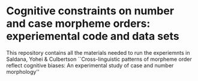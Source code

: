 # Cognitive constraints on number and case morpheme orders: experiemental code and data sets

This repository contains all the materials needed to run the experiemnts in Saldana, Yohei & Culbertson ``Cross-linguistic patterns of morpheme order reflect cognitive biases: An experimental study of case and number morphology''
